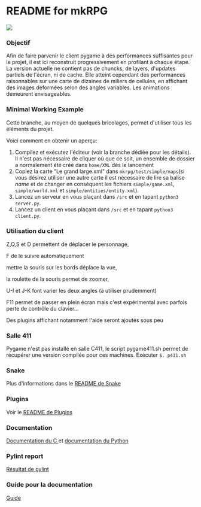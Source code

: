 README for mkRPG
==========================================
<a href='https://travis-ci.org/mkRPGDev/mkRPG'><img
 src='https://travis-ci.org/mkRPGDev/mkRPG.svg?branch=master'></a>
 
### Objectif
Afin de faire parvenir le client pygame à des performances suffisantes pour le projet, il est ici reconstruit progressivement en profilant à chaque étape.
La version actuelle ne contient pas de chuncks, de layers, d'updates partiels de l'écran, ni de cache. Elle atteint cependant des performances raisonnables sur une carte de dizaines de miliers de cellules, en affichant des images déformées selon des angles variables. Les animations demeurent envisageables.

### Minimal Working Example
Cette branche, au moyen de quelques bricolages, permet d'utiliser tous les éléments du projet.

Voici comment en obtenir un aperçu:

1. Compilez et exécutez l'éditeur (voir la branche dédiée pour les détails). Il n'est pas nécessaire de cliquer où que ce soit, un ensemble de dossier a normalement été créé dans `home/XML` dès le lancement
2. Copiez la carte "Le grand large.xml" dans `mkrpg/test/simple/maps`(si vous désirez utiliser une autre carte il est nécessaire de lire sa balise _name_ et de changer en conséquent les fichiers `simple/game.xml`, `simple/world.xml` et `simple/entities/entity.xml`).
3. Lancez un serveur en vous plaçant dans `/src` et en tapant `python3 server.py`.
4. Lancez un client en vous plaçant dans `/src` et en tapant `python3 client.py`.

### Utilisation du client
Z,Q,S et D permettent de déplacer le personnage,

F de le suivre automatiquement

mettre la souris sur les bords déplace la vue,

la roulette de la souris permet de zoomer,

U-I et J-K font varier les deux angles (à utiliser prudemment)

F11 permet de passer en plein écran mais c'est expérimental avec parfois perte de contrôle du clavier...

Des plugins affichant notamment l'aide seront ajoutés sous peu

### Salle 411
Pygame n'est pas installé en salle C411, le script pygame411.sh permet de
récupérer une version compilée pour ces machines. Exécuter `$. p411.sh`

### Snake
Plus d'informations dans le [README de Snake ](https://github.com/mkRPGDev/mkRPG/tree/master/test/snake/README.md)

### Plugins
Voir le [README de Plugins ](https://github.com/mkRPGDev/mkRPG/tree/master/src/plugins/README.md)

### Documentation
[Documentation du C ](https://mkrpgdev.github.io/mkRPG/doc_c/html/) et
[documentation du Python ](https://mkrpgdev.github.io/mkRPG/doc_py/html/)

### Pylint report
[Résultat de pylint](https://mkrpgdev.github.io/mkRPG/pylint_global.html)

### Guide pour la documentation
[Guide](https://github.com/mkRPGDev/mkRPG/raw/gh-pages/doc.pdf)









